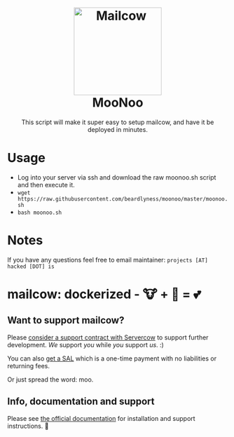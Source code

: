 <h1 align="center">
  <a href="https://github.com/beardlyness/moonoo"><img src="https://mailcow.email/img/cow_mailcow.svg" alt="Mailcow" width="200"></a>
 <br />
  MooNoo
</h1>

<p align="center">This script will make it super easy to setup mailcow, and have it be deployed in minutes.</p>

# Usage	
- Log into your server via ssh and download the raw moonoo.sh script and then execute it.<br>	
- `wget https://raw.githubusercontent.com/beardlyness/moonoo/master/moonoo.sh`<br>	
- `bash moonoo.sh`

# Notes
If you have any questions feel free to email maintainer: `projects [AT] hacked [DOT] is`

# mailcow: dockerized - 🐮 + 🐋 = 💕

## Want to support mailcow?

Please [consider a support contract with Servercow](https://www.servercow.de/mailcow?lang=en#support) to support further development. _We_ support _you_ while _you_ support _us_. :)

You can also [get a SAL](https://www.servercow.de/mailcow?lang=en#sal) which is a one-time payment with no liabilities or returning fees.

Or just spread the word: moo.

## Info, documentation and support

Please see [the official documentation](https://mailcow.github.io/mailcow-dockerized-docs/) for installation and support instructions. 🐄

